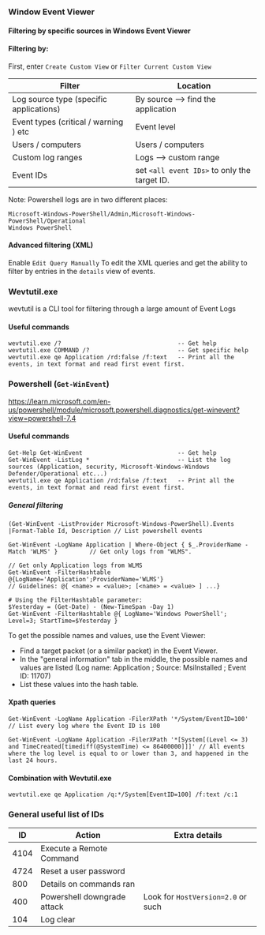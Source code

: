 
### Window Event Viewer
#### Filtering by specific sources in Windows Event Viewer
#### Filtering by:
First, enter `Create Custom View` or `Filter Current Custom View`

| Filter | Location |
| ---- | ---- |
| Log source type (specific applications) | By source --> find the application |
| Event types (critical / warning ) etc | Event level |
| Users / computers | Users / computers |
| Custom log ranges | Logs --> custom range |
| Event IDs | set `<all event IDs>` to only the target ID. |
Note: Powershell logs are in two different places:
```
Microsoft-Windows-PowerShell/Admin,Microsoft-Windows-PowerShell/Operational
Windows PowerShell
```
#### Advanced filtering (XML)
Enable `Edit Query Manually` To edit the XML queries and get the ability to filter by entries in the `details` view of events.


### Wevtutil.exe
wevtutil is a CLI tool for filtering through a large amount of Event Logs


#### Useful commands
```
wevtutil.exe /?                                 -- Get help
wevtutil.exe COMMAND /?                         -- Get specific help
wevtutil.exe qe Application /rd:false /f:text   -- Print all the events, in text format and read first event first.
```

### Powershell (`Get-WinEvent`)
https://learn.microsoft.com/en-us/powershell/module/microsoft.powershell.diagnostics/get-winevent?view=powershell-7.4

#### Useful commands
```
Get-Help Get-WinEvent                           -- Get help
Get-WinEvent -ListLog *                         -- List the log sources (Application, security, Microsoft-Windows-Windows Defender/Operational etc...)
wevtutil.exe qe Application /rd:false /f:text   -- Print all the events, in text format and read first event first.
```
##### General filtering

```
(Get-WinEvent -ListProvider Microsoft-Windows-PowerShell).Events |Format-Table Id, Description // List powershell events

Get-WinEvent -LogName Application | Where-Object { $_.ProviderName -Match 'WLMS' }         // Get only logs from "WLMS".

// Get only Application logs from WLMS
Get-WinEvent -FilterHashtable @{LogName='Application';ProviderName='WLMS'}
// Guidelines: @{ <name> = <value>; [<name> = <value> ] ...}

# Using the FilterHashtable parameter:
$Yesterday = (Get-Date) - (New-TimeSpan -Day 1)
Get-WinEvent -FilterHashtable @{ LogName='Windows PowerShell'; Level=3; StartTime=$Yesterday }
```

To get the possible names and values, use the Event Viewer:
- Find a target packet (or a similar packet) in the Event Viewer.
- In the "general information" tab in the middle, the possible names and values are listed (Log name: Application  ;  Source: MsiInstalled  ;  Event ID: 11707)
- List these values into the hash table.


#### Xpath queries
```
Get-WinEvent -LogName Application -FilerXPath '*/System/EventID=100'   // List every log where the Event ID is 100

Get-WinEvent -LogName Application -FilerXPath '*[System[(Level <= 3) and TimeCreated[timediff(@SystemTime) <= 86400000]]]' // All events where the log level is equal to or lower than 3, and happened in the last 24 hours.

```

#### Combination with Wevtutil.exe
```
wevtutil.exe qe Application /q:*/System[EventID=100] /f:text /c:1
```
### General useful list of IDs


| ID | Action | Extra details |
| ---- | ---- | ---- |
| 4104 | Execute a Remote Command |  |
| 4724 | Reset a user password |  |
| 800 | Details on commands ran |  |
| 400 | Powershell downgrade attack | Look for `HostVersion=2.0` or such |
| 104 | Log clear |  |
